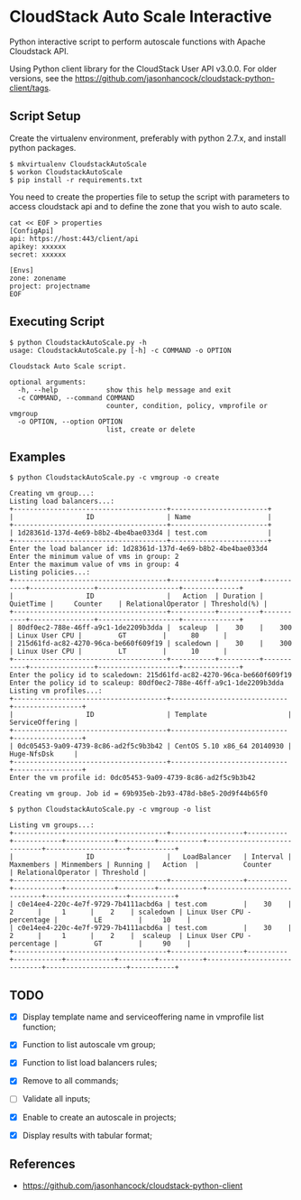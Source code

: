 CloudStack Auto Scale Interactive
=================================

Python interactive script to perform autoscale functions with Apache Cloudstack API.

Using Python client library for the CloudStack User API v3.0.0. For older versions,
see the https://github.com/jasonhancock/cloudstack-python-client/tags.

Script Setup
--------

Create the virtualenv environment, preferably with python 2.7.x, and install python packages.

```
$ mkvirtualenv CloudstackAutoScale
$ workon CloudstackAutoScale
$ pip install -r requirements.txt
```

You need to create the properties file to setup the script with parameters to access cloudstack api 
and to define the zone that you wish to auto scale.

```
cat << EOF > properties
[ConfigApi]
api: https://host:443/client/api
apikey: xxxxxx
secret: xxxxxx

[Envs]
zone: zonename
project: projectname
EOF
```

Executing Script
--------

```
$ python CloudstackAutoScale.py -h
usage: CloudstackAutoScale.py [-h] -c COMMAND -o OPTION

Cloudstack Auto Scale script.

optional arguments:
  -h, --help            show this help message and exit
  -c COMMAND, --command COMMAND
                        counter, condition, policy, vmprofile or vmgroup
  -o OPTION, --option OPTION
                        list, create or delete
```

Examples
--------

```
$ python CloudstackAutoScale.py -c vmgroup -o create

Creating vm group...:
Listing load balancers...:
+--------------------------------------+------------------------+
|                  ID                  | Name                   |
+--------------------------------------+------------------------+
| 1d28361d-137d-4e69-b8b2-4be4bae033d4 | test.com               |
+--------------------------------------+------------------------+
Enter the load balancer id: 1d28361d-137d-4e69-b8b2-4be4bae033d4
Enter the minimum value of vms in group: 2
Enter the maximum value of vms in group: 4
Listing policies...:
+--------------------------------------+-----------+----------+-----------+----------------+--------------------+--------------+
|                  ID                  |   Action  | Duration | QuietTime |     Counter    | RelationalOperator | Threshold(%) |
+--------------------------------------+-----------+----------+-----------+----------------+--------------------+--------------+
| 80df0ec2-788e-46ff-a9c1-1de2209b3dda |  scaleup  |    30    |    300    | Linux User CPU |         GT         |      80      |
| 215d61fd-ac82-4270-96ca-be660f609f19 | scaledown |    30    |    300    | Linux User CPU |         LT         |      10      |
+--------------------------------------+-----------+----------+-----------+----------------+--------------------+--------------+
Enter the policy id to scaledown: 215d61fd-ac82-4270-96ca-be660f609f19
Enter the policy id to scaleup: 80df0ec2-788e-46ff-a9c1-1de2209b3dda
Listing vm profiles...:
+--------------------------------------+-----------------------------+-----------------+
|                  ID                  | Template                    | ServiceOffering |
+--------------------------------------+-----------------------------+-----------------+
| 0dc05453-9a09-4739-8c86-ad2f5c9b3b42 | CentOS 5.10 x86_64 20140930 | Huge-NfsDsk     |
+--------------------------------------+-----------------------------+-----------------+
Enter the vm profile id: 0dc05453-9a09-4739-8c86-ad2f5c9b3b42

Creating vm group. Job id = 69b935eb-2b93-478d-b8e5-20d9f44b65f0
```

```
$ python CloudstackAutoScale.py -c vmgroup -o list

Listing vm groups...:
+--------------------------------------+------------------+----------+------------+------------+---------+-----------+-----------------------------+--------------------+-----------+
|                  ID                  |   LoadBalancer   | Interval | Maxmembers | Minmembers | Running |   Action  |           Counter           | RelationalOperator | Threshold |
+--------------------------------------+------------------+----------+------------+------------+---------+-----------+-----------------------------+--------------------+-----------+
| c0e14ee4-220c-4e7f-9729-7b4111acbd6a | test.com         |    30    |     2      |     1      |    2    | scaledown | Linux User CPU - percentage |         LE         |     10    |
| c0e14ee4-220c-4e7f-9729-7b4111acbd6a | test.com         |    30    |     2      |     1      |    2    |  scaleup  | Linux User CPU - percentage |         GT         |     90    |
+--------------------------------------+------------------+----------+------------+------------+---------+-----------+-----------------------------+--------------------+-----------+
```

TODO
--------
- [X] Display template name and serviceoffering name in vmprofile list function;
- [X] Function to list autoscale vm group;
- [X] Function to list load balancers rules;
- [X] Remove to all commands;
- [ ] Validate all inputs;
- [X] Enable to create an autoscale in projects;
- [X] Display results with tabular format;


References
--------
* https://github.com/jasonhancock/cloudstack-python-client

